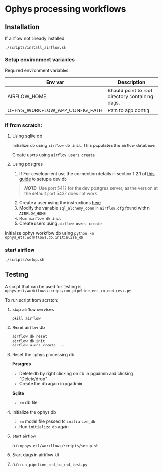 # Ophys processing workflows

## Installation

If airflow not already installed:

`./scripts/install_airflow.sh`

### Setup environment variables
    
Required environment variables:

| Env var                           | Description                                     |
|-----------------------------------|-------------------------------------------------|
| AIRFLOW_HOME                      | Should point to root directory containing dags. |
| OPHYS_WORKFLOW_APP_CONFIG_PATH    | Path to app config                              |

### If from scratch:
1. Using sqlite db

    Initialize db using `airflow db init`. This populates the airflow database

    Create users using `airflow users create`

2. Using postgres

   1. If For development use the connection details in section 1.2.1 of [this guide](http://confluence.corp.alleninstitute.org/pages/viewpage.action?pageId=60855687) to setup a dev db
   > **_NOTE:_**  Use port 5412 for the dev postgres server, as the version at the default port 5432 does not work

   2. Create a user using the instructions [here](https://airflow.apache.org/docs/apache-airflow/stable/howto/set-up-database.html#setting-up-a-postgresql-database)
   3. Modify the variable `sql_alchemy_conn` in `airflow.cfg` found within `AIRFLOW_HOME`
   4. Run `airflow db init`
   5. Create users using `airflow users create`
   
Initialize ophys workflow db using `python -m ophys_etl.workflows.db.initialize_db`

### start airflow

`./scripts/setup.sh`

## Testing

A script that can be used for testing is `ophys_etl/workflows/scrips/run_pipeline_end_to_end_test.py`

To run script from scratch:

1. stop airflow services

    `pkill airflow`

2. Reset airflow db
    ```bash
    airflow db reset
    airflow db init
    airflow users create ...
    ```


3. Reset the ophys processing db

    **Postgres** 

    - Delete db by right clicking on db in pgadmin and clicking "Delete/drop"
    - Create the db again in pgadmin
   
    **Sqlite**
    - `rm` db file

4. Initialize the ophys db

    - `rm` model file passed to `initialize_db`
    - Run `initialize_db` again


5. start airflow

    run `ophys_etl/workflows/scripts/setup.sh`

6. Start dags in airlflow UI

7. run `run_pipeline_end_to_end_test.py`